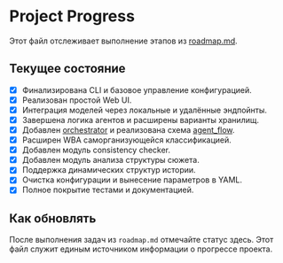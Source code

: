 # Project Progress

Этот файл отслеживает выполнение этапов из [roadmap.md](roadmap.md).

## Текущее состояние

- [x] Финализирована CLI и базовое управление конфигурацией.
- [x] Реализован простой Web UI.
- [x] Интеграция моделей через локальные и удалённые эндпойнты.
- [x] Завершена логика агентов и расширены варианты хранилищ.
- [x] Добавлен [orchestrator](orchestrator.md) и реализована схема [agent_flow](agent_flow.md).
- [x] Расширен WBA саморганизующейся классификацией.
- [x] Добавлен модуль consistency checker.
- [x] Добавлен модуль анализа структуры сюжета.
- [x] Поддержка динамических структур истории.
- [x] Очистка конфигурации и вынесение параметров в YAML.
- [x] Полное покрытие тестами и документацией.

## Как обновлять

После выполнения задач из `roadmap.md` отмечайте статус здесь. Этот файл
служит единым источником информации о прогрессе проекта.
